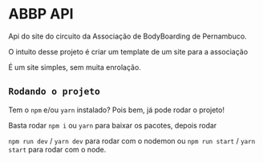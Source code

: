 # ABBP API

Api do site do circuito da Associação de BodyBoarding de Pernambuco.

O intuito desse projeto é criar um template de um site para a associação

É um site simples, sem muita enrolação.

## `Rodando o projeto`

Tem o `npm` e/ou `yarn` instalado? Pois bem, já pode rodar o projeto!

Basta rodar `npm i` ou `yarn` para baixar os pacotes, depois rodar

`npm run dev` / `yarn dev` para rodar com o nodemon ou
`npm run start` / `yarn start` para rodar com o node.
